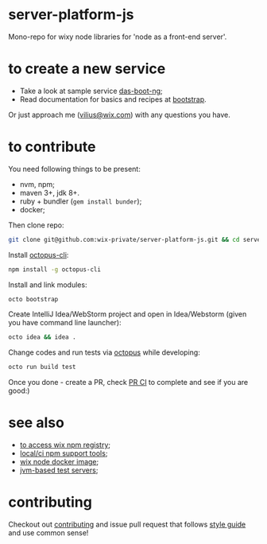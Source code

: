 # server-platform-js

Mono-repo for wixy node libraries for 'node as a front-end server'.

# to create a new service

 - Take a look at sample service [das-boot-ng](./bootstrap/das-boot-ng/);
 - Read documentation for basics and recipes at [bootstrap](./bootstrap).

Or just approach me (vilius@wix.com) with any questions you have.

# to contribute

You need following things to be present:
 - nvm, npm;
 - maven 3+, jdk 8+.
 - ruby + bundler (`gem install bunder`);
 - docker;

Then clone repo:
```bash
git clone git@github.com:wix-private/server-platform-js.git && cd server-platform-js.git
```

Install [octopus-cli](support/octopus-cli):
```bash
npm install -g octopus-cli
```

Install and link modules:
```bash
octo bootstrap
```

Create IntelliJ Idea/WebStorm project and open in Idea/Webstorm (given you have command line launcher):
```bash
octo idea && idea .
```

Change codes and run tests via [octopus](support/octopus-cli) while developing:
```bash
octo run build test
```

Once you done - create a PR, check [PR CI](http://pullrequest-tc.dev.wixpress.com/viewType.html?buildTypeId=ServerPlatformJs_ServerPlatformJs) to complete and see if you are good:)


# see also

 - [to access wix npm registry](http://kb.wixpress.com/pages/viewpage.action?title=Using+private+npm+registry&spaceKey=dashboard);
 - [local/ci npm support tools](https://github.com/wix/wnpm);
 - [wix node docker image](https://github.com/wix/wix-node-docker-base);
 - [jvm-based test servers](https://github.com/wix/server-platform-js-jvm);

# contributing

Checkout out [contributing](CONTRIBUTING.md) and issue pull request that follows [style guide](STYLE.md) and use common sense!
